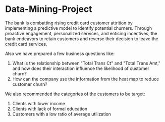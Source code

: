 # Data-Mining-Project
 The bank is combatting rising credit card customer attrition by implementing a predictive model to identify potential churners. Through proactive engagement, personalized services, and enticing incentives, the bank endeavors to retain customers and reverse their decision to leave the credit card services.

 Also we have prepared a few business questions like:
1. What is the relationship between "Total Trans Ct" and "Total Trans Amt," and how does their interaction influence the likelihood of customer churn? 
2. How can the company use the information from the heat map to reduce customer churn?

We also recommended the categories of the customers to be target:
1. Clients with lower income
2. Clients with lack of formal education
3. Customers with a low ratio of average utilization
